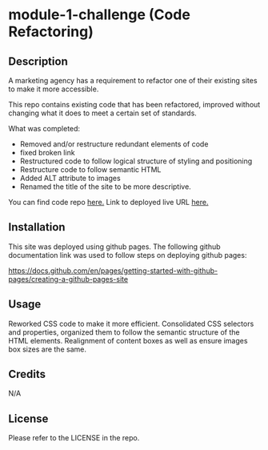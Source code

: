 # module-1-challenge (Code Refactoring)
## Description


A marketing agency has a requirement to refactor one of their existing sites to make it more accessible.

This repo contains existing code that has been refactored, improved without changing what it does to meet a certain set of standards.

What was completed:

- Removed and/or restructure redundant elements of code
- fixed broken link
- Restructured code to follow logical structure of styling and positioning 
- Restructure code to follow semantic HTML
- Added ALT attribute to images 
- Renamed the title of the site to be more descriptive. 

You can find code repo [here.](https://github.com/grosario1/module-1-challenge) 
Link to deployed live URL [here.](https://grosario1.github.io/module-1-challenge/) 

## Installation

This site was deployed using github pages. 
The following github documentation link was used to follow steps on deploying github pages: 

https://docs.github.com/en/pages/getting-started-with-github-pages/creating-a-github-pages-site


## Usage

Reworked CSS code to make it more efficient. Consolidated CSS selectors and properties, organized them to follow the semantic structure of the HTML elements. Realignment of content boxes as well as ensure images box sizes are the same. 


## Credits

N/A

## License

Please refer to the LICENSE in the repo.
